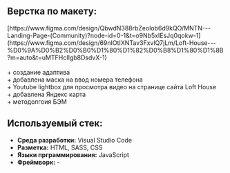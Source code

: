 <h2>Верстка по макету:</h2> 
[https://www.figma.com/design/QbwdN388rbZeolob6d9kQO/MNTN---Landing-Page-(Community)?node-id=0-1&t=o9Nb5xIEsJq0qokw-1](https://www.figma.com/design/69nIOtIXNTav3FxvlQ7jLm/Loft-House---%D0%9A%D0%B2%D0%B0%D1%80%D1%82%D0%B8%D1%80%D1%8B?m=auto&t=uMTFHcIIgb8DsdvX-1)
<br>
<br>
+ создание адаптива <br>
+ добавлена маска на ввод номера телефона <br>
+ Youtube lightbox для просмотра видео на странице сайта Loft House <br>
+ добавлена Яндекс карта <br>
+ методолгоия БЭМ <br>

<h2>Используемый стек:</h2>
<ul>
  <li><b>Среда разработки:</b> Visual Studio Code</li>
  <li><b>Разметка:</b> HTML, SASS, CSS</li>
  <li><b>Языки прграммирования:</b> JavaScript</li>
  <li><b>Фреймворк:</b> -</li>
</ul>
